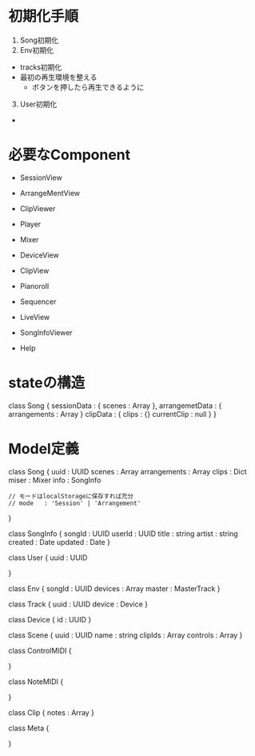 # 初期化手順

1. Song初期化
2. Env初期化
  - tracks初期化
  - 最初の再生環境を整える
    - ボタンを押したら再生できるように
3. User初期化
  -



# 必要なComponent

- SessionView
- ArrangeMentView
- ClipViewer
- Player
- Mixer

- DeviceView
- ClipView
- Pianoroll
- Sequencer

- LiveView

- SongInfoViewer

- Help

# stateの構造

class Song {
    sessionData : {
        scenes : Array<Scene>
    },
    arrangemetData : {
        arrangements : Array<Arrangement>
    }
    clipData : {
        clips : {}
        currentClip : null
    }
}


# Model定義

class Song {
    uuid   : UUID
    scenes : Array<Scene>
    arrangements : Array<Arrangement>
    clips  : Dict<Clip>
    miser  : Mixer
    info   : SongInfo

    // モードはlocalStorageに保存すれば充分
    // mode   : 'Session' | 'Arrangement'  
}

class SongInfo {
    songId : UUID
    userId : UUID
    title  : string
    artist : string
    created : Date
    updated : Date
}

class User {
  uuid : UUID

}

class Env {
    songId  : UUID
    devices : Array<Device>
    master  : MasterTrack
}

class Track {
    uuid   : UUID
    device : Device
}

class Device {
    id : UUID
}

class Scene {
    uuid     : UUID
    name     : string
    clipIds  : Array<Clip>
    controls : Array<ControlMIDI>
}

class ControlMIDI {

}

class NoteMIDI {

}

class Clip {
    notes : Array<NoteMIDI>
}

class Meta {

}
